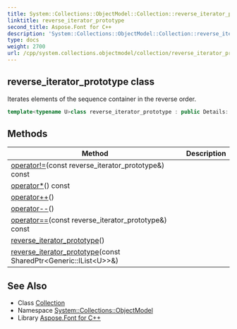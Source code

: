 ```yaml
---
title: System::Collections::ObjectModel::Collection::reverse_iterator_prototype class
linktitle: reverse_iterator_prototype
second_title: Aspose.Font for C++
description: 'System::Collections::ObjectModel::Collection::reverse_iterator_prototype class. Iterates elements of the sequence container in the reverse order in C++.'
type: docs
weight: 2700
url: /cpp/system.collections.objectmodel/collection/reverse_iterator_prototype/
---
```

## reverse_iterator_prototype class


Iterates elements of the sequence container in the reverse order.

```cpp
template<typename U>class reverse_iterator_prototype : public Details::BaseIterator<std::bidirectional_iterator_tag, U, std::ptrdiff_t>
```

## Methods

| Method | Description |
| --- | --- |
| [operator!=](./operator!=/)(const reverse_iterator_prototype\&) const |  |
| [operator*](./operator_/)() const |  |
| [operator++](./operator++/)() |  |
| [operator--](./operator--/)() |  |
| [operator==](./operator==/)(const reverse_iterator_prototype\&) const |  |
| [reverse_iterator_prototype](./reverse_iterator_prototype/)() |  |
| [reverse_iterator_prototype](./reverse_iterator_prototype/)(const SharedPtr\<Generic::IList\<U\>\>\&) |  |
## See Also

* Class [Collection](../)
* Namespace [System::Collections::ObjectModel](../../)
* Library [Aspose.Font for C++](../../../)
